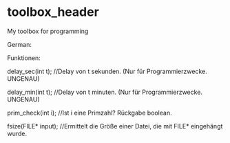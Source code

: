 # toolbox_header
My toolbox for programming

German:

Funktionen:

  delay_sec(int t);    //Delay von t sekunden. (Nur für Programmierzwecke. UNGENAU)
  
  delay_min(int t);    //Delay von t minuten. (Nur für Programmierzwecke. UNGENAU)
  
  prim_check(int i);   //Ist i eine Primzahl? Rückgabe boolean.
  
  fsize(FILE* input);  //Ermittelt die Größe einer Datei, die mit FILE* eingehängt wurde.
